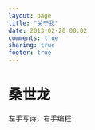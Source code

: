 ```yaml
---
layout: page
title: "关于我"
date: 2013-02-20 00:02
comments: true
sharing: true
footer: true
---
```



# 桑世龙
左手写诗，右手编程